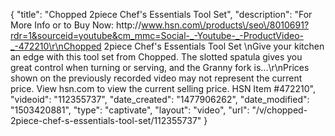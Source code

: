 {
    "title": "Chopped 2piece Chef's Essentials Tool Set",
    "description": "For More Info or to Buy Now: http:\/\/www.hsn.com\/products\/seo\/8010691?rdr=1&sourceid=youtube&cm_mmc=Social-_-Youtube-_-ProductVideo-_-472210\r\nChopped 2piece Chef's Essentials Tool Set  \nGive your kitchen an edge with this tool set from Chopped. The slotted spatula gives you great control when turning or serving, and the Granny fork is...\r\nPrices shown on the previously recorded video may not represent the current price.  View hsn.com to view the current selling price. HSN Item #472210",
    "videoid": "112355737",
    "date_created": "1477906262",
    "date_modified": "1503420881",
    "type": "captivate",
    "layout": "video",
    "url": "\/v\/chopped-2piece-chef-s-essentials-tool-set\/112355737"
}